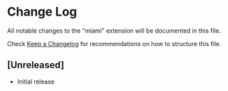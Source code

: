 # Change Log
All notable changes to the "miami" extension will be documented in this file.

Check [Keep a Changelog](http://keepachangelog.com/) for recommendations on how to structure this file.

## [Unreleased]
- Initial release
